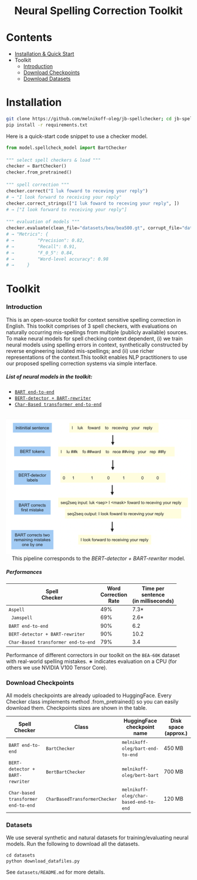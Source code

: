 <h1 align="center">
<p>Neural Spelling Correction Toolkit
</h1>

# Contents

- [Installation & Quick Start](#Installation)
- Toolkit
    - [Introduction](#Introduction)
    - [Download Checkpoints](#Download-Checkpoints)
    - [Download Datasets](#Datasets)
# Installation

```bash
git clone https://github.com/melnikoff-oleg/jb-spellchecker; cd jb-spellchecker
pip install -r requirements.txt
```

Here is a quick-start code snippet to use a checker model.

```python
from model.spellcheck_model import BartChecker

""" select spell checkers & load """
checker = BartChecker()
checker.from_pretrained()

""" spell correction """
checker.correct("I luk foward to receving your reply")
# → "I look forward to receiving your reply"
checker.correct_strings(["I luk foward to receving your reply", ])
# → ["I look forward to receiving your reply"]

""" evaluation of models """
checker.evaluate(clean_file="datasets/bea/bea500.gt", corrupt_file="datasets/bea/bea500.noise")
# → "Metrics": {
# →         "Precision": 0.82,
# →         "Recall": 0.91,
# →         "F_0_5": 0.84,
# →         "Word-level accuracy": 0.98
# →     }
```

# Toolkit

### Introduction

This is an open-source toolkit for context sensitive spelling correction in English. This toolkit comprises of 3
spell checkers, with evaluations on naturally occurring mis-spellings from multiple (publicly available) sources. To
make neural models for spell checking context dependent, (i) we train neural models using spelling errors in context,
synthetically constructed by reverse engineering isolated mis-spellings; and  (ii) use richer representations of the
context.This toolkit enables NLP practitioners to use our proposed spelling correction systems via
simple interface.


##### List of neural models in the toolkit:

- [```BART end-to-end```](https://drive.google.com/file/d/14XiDY4BJ144fVGE2cfWfwyjnMwBcwhNa/view?usp=sharing)
- [```BERT-detector + BART-rewriter```](https://drive.google.com/file/d/1OvbkdBXawnefQF1d-tUrd9lxiAH1ULtr/view?usp=sharing)
- [```Char-Based transformer end-to-end```](https://drive.google.com/file/d/19ZhWvBaZqrsP5cGqBJdFPtufdyBqQprI/view?usp=sharing)

<p align="center">
    <br>
    <img src="https://github.com/melnikoff-oleg/jb-spellchecker/blob/main/images/bert-bart-model.png?raw=true" width="700"/>
    <br>
    This pipeline corresponds to the <i>BERT-detector + BART-rewriter</i> model.
<p>

##### Performances

| Spell<br>Checker    | Word<br>Correction <br>Rate | Time per<br>sentence <br>(in milliseconds) |
|-------------------------------------|-----------------------|--------------------------------------|
| ```Aspell```                        | 49%                  | 7.3*                                 |
| ``` Jamspell```                     | 69%                | 2.6*                                 |
| ```BART end-to-end```                      | 90%                  | 6.2                                  |
| ```BERT-detector + BART-rewriter```                       | 90%                  | 10.2                                  |
| ```Char-Based transformer end-to-end```                   | 79%                  | 3.4                                  |

Performance of different correctors in our toolkit on the  ```BEA-60K```  dataset with real-world spelling
mistakes. ∗ indicates evaluation on a CPU (for others we use NVIDIA V100 Tensor Core).

### Download Checkpoints

All models checkpoints are already uploaded to HuggingFace. Every Checker class implements method .from_pretrained() so you can easily download them.
Checkpoints sizes are shown in the table.

| Spell Checker                       | Class               | HuggingFace checkpoint name             | Disk space (approx.) |
|-------------------------------------|---------------------|-----------------------------|----------------------|
| ```BART end-to-end```                      | `BartChecker`    | `melnikoff-oleg/bart-end-to-end`    | 450 MB               |
| ```BERT-detector + BART-rewriter```                       | `BertBartChecker`     | `melnikoff-oleg/bert-bart`       | 700 MB               |
| ```Char-based transformer end-to-end```                   | `CharBasedTransformerChecker` | `melnikoff-oleg/char-based-end-to-end`   | 120 MB               |



### Datasets

We use several synthetic and natural datasets for training/evaluating neural models. Run the following to download all the datasets.

```
cd datasets
python download_datafiles.py
```

See ```datasets/README.md``` for more details.
